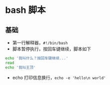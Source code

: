 # bash 脚本

## 基础

- 第一行解释器，`#!/bin/bash`
- 脚本暂停执行，按回车键继续，脚本如下
```bash
echo '我叫什么？按回车键继续...'
read
echo '我叫王顶'
```
- echo 打印信息换行，`echo -e 'hello\n world'`
